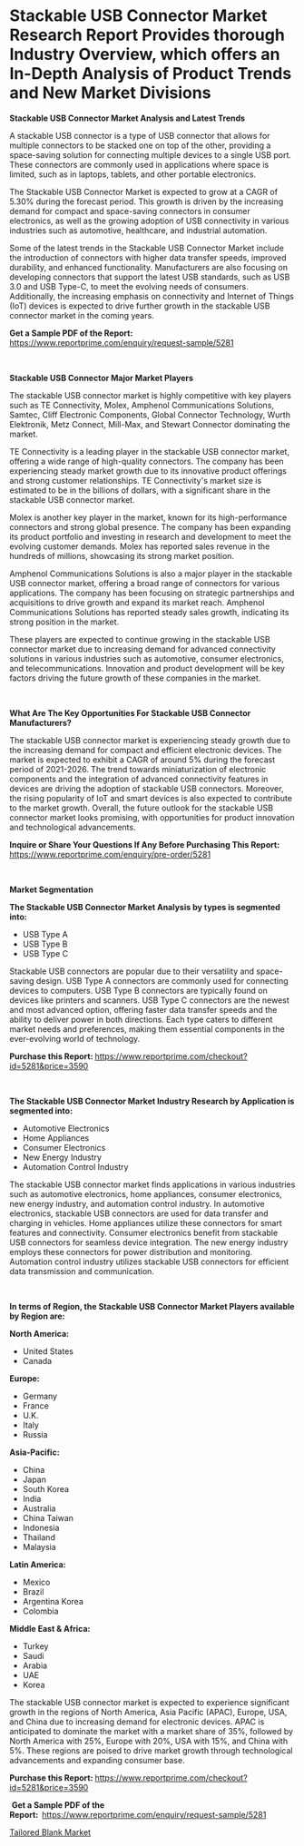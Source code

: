 <p><h1>Stackable USB Connector Market Research Report Provides thorough Industry Overview, which offers an In-Depth Analysis of Product Trends and New Market Divisions</h1></p><p><strong>Stackable USB Connector Market Analysis and Latest Trends</strong></p>
<p><p>A stackable USB connector is a type of USB connector that allows for multiple connectors to be stacked one on top of the other, providing a space-saving solution for connecting multiple devices to a single USB port. These connectors are commonly used in applications where space is limited, such as in laptops, tablets, and other portable electronics.</p><p>The Stackable USB Connector Market is expected to grow at a CAGR of 5.30% during the forecast period. This growth is driven by the increasing demand for compact and space-saving connectors in consumer electronics, as well as the growing adoption of USB connectivity in various industries such as automotive, healthcare, and industrial automation. </p><p>Some of the latest trends in the Stackable USB Connector Market include the introduction of connectors with higher data transfer speeds, improved durability, and enhanced functionality. Manufacturers are also focusing on developing connectors that support the latest USB standards, such as USB 3.0 and USB Type-C, to meet the evolving needs of consumers. Additionally, the increasing emphasis on connectivity and Internet of Things (IoT) devices is expected to drive further growth in the stackable USB connector market in the coming years.</p></p>
<p><strong>Get a Sample PDF of the Report:&nbsp;</strong> <a href="https://www.reportprime.com/enquiry/request-sample/5281">https://www.reportprime.com/enquiry/request-sample/5281</a></p>
<p>&nbsp;</p>
<p><strong>Stackable USB Connector Major Market Players</strong></p>
<p><p>The stackable USB connector market is highly competitive with key players such as TE Connectivity, Molex, Amphenol Communications Solutions, Samtec, Cliff Electronic Components, Global Connector Technology, Wurth Elektronik, Metz Connect, Mill-Max, and Stewart Connector dominating the market.</p><p>TE Connectivity is a leading player in the stackable USB connector market, offering a wide range of high-quality connectors. The company has been experiencing steady market growth due to its innovative product offerings and strong customer relationships. TE Connectivity's market size is estimated to be in the billions of dollars, with a significant share in the stackable USB connector market.</p><p>Molex is another key player in the market, known for its high-performance connectors and strong global presence. The company has been expanding its product portfolio and investing in research and development to meet the evolving customer demands. Molex has reported sales revenue in the hundreds of millions, showcasing its strong market position.</p><p>Amphenol Communications Solutions is also a major player in the stackable USB connector market, offering a broad range of connectors for various applications. The company has been focusing on strategic partnerships and acquisitions to drive growth and expand its market reach. Amphenol Communications Solutions has reported steady sales growth, indicating its strong position in the market.</p><p>These players are expected to continue growing in the stackable USB connector market due to increasing demand for advanced connectivity solutions in various industries such as automotive, consumer electronics, and telecommunications. Innovation and product development will be key factors driving the future growth of these companies in the market.</p></p>
<p>&nbsp;</p>
<p><strong>What Are The Key Opportunities For Stackable USB Connector Manufacturers?</strong></p>
<p><p>The stackable USB connector market is experiencing steady growth due to the increasing demand for compact and efficient electronic devices. The market is expected to exhibit a CAGR of around 5% during the forecast period of 2021-2026. The trend towards miniaturization of electronic components and the integration of advanced connectivity features in devices are driving the adoption of stackable USB connectors. Moreover, the rising popularity of IoT and smart devices is also expected to contribute to the market growth. Overall, the future outlook for the stackable USB connector market looks promising, with opportunities for product innovation and technological advancements.</p></p>
<p><strong>Inquire or Share Your Questions If Any Before Purchasing This Report:</strong> <a href="https://www.reportprime.com/enquiry/pre-order/5281">https://www.reportprime.com/enquiry/pre-order/5281</a></p>
<p>&nbsp;</p>
<p><strong>Market Segmentation</strong></p>
<p><strong>The Stackable USB Connector Market Analysis by types is segmented into:</strong></p>
<p><ul><li>USB Type A</li><li>USB Type B</li><li>USB Type C</li></ul></p>
<p><p>Stackable USB connectors are popular due to their versatility and space-saving design. USB Type A connectors are commonly used for connecting devices to computers. USB Type B connectors are typically found on devices like printers and scanners. USB Type C connectors are the newest and most advanced option, offering faster data transfer speeds and the ability to deliver power in both directions. Each type caters to different market needs and preferences, making them essential components in the ever-evolving world of technology.</p></p>
<p><strong>Purchase this Report:&nbsp;</strong><a href="https://www.reportprime.com/checkout?id=5281&price=3590">https://www.reportprime.com/checkout?id=5281&price=3590</a></p>
<p>&nbsp;</p>
<p><strong>The Stackable USB Connector Market Industry Research by Application is segmented into:</strong></p>
<p><ul><li>Automotive Electronics</li><li>Home Appliances</li><li>Consumer Electronics</li><li>New Energy Industry</li><li>Automation Control Industry</li></ul></p>
<p><p>The stackable USB connector market finds applications in various industries such as automotive electronics, home appliances, consumer electronics, new energy industry, and automation control industry. In automotive electronics, stackable USB connectors are used for data transfer and charging in vehicles. Home appliances utilize these connectors for smart features and connectivity. Consumer electronics benefit from stackable USB connectors for seamless device integration. The new energy industry employs these connectors for power distribution and monitoring. Automation control industry utilizes stackable USB connectors for efficient data transmission and communication.</p></p>
<p>&nbsp;</p>
<p><strong>In terms of Region, the Stackable USB Connector Market Players available by Region are:</strong></p>
<p>
    <p> <strong> North America: </strong>
        <ul>
            <li>United States</li>
            <li>Canada</li>
        </ul>
        </p> 
    <p> <strong> Europe: </strong>
        <ul>
            <li>Germany</li>
            <li>France</li>
            <li>U.K.</li>
            <li>Italy</li>
            <li>Russia</li>
        </ul>
        </p> 
    <p> <strong> Asia-Pacific: </strong>
        <ul>
            <li>China</li>
            <li>Japan</li>
            <li>South Korea</li>
            <li>India</li>
            <li>Australia</li>
            <li>China Taiwan</li>
            <li>Indonesia</li>
            <li>Thailand</li>
            <li>Malaysia</li>
        </ul>
        </p> 
    <p> <strong> Latin America: </strong>
        <ul>
            <li>Mexico</li>
            <li>Brazil</li>
            <li>Argentina Korea</li>
            <li>Colombia</li>
        </ul>
        </p> 
    <p> <strong> Middle East & Africa: </strong>
        <ul>
            <li>Turkey</li>
            <li>Saudi</li>
            <li>Arabia</li>
            <li>UAE</li>
            <li>Korea</li>
        </ul>
    </p>
    </p>
<p><p>The stackable USB connector market is expected to experience significant growth in the regions of North America, Asia Pacific (APAC), Europe, USA, and China due to increasing demand for electronic devices. APAC is anticipated to dominate the market with a market share of 35%, followed by North America with 25%, Europe with 20%, USA with 15%, and China with 5%. These regions are poised to drive market growth through technological advancements and expanding consumer base.</p></p>
<p><strong>Purchase this Report: </strong><a href="https://www.reportprime.com/checkout?id=5281&price=3590">https://www.reportprime.com/checkout?id=5281&price=3590</a></p>
<p>&nbsp;<strong>Get a Sample PDF of the Report:&nbsp;&nbsp;</strong><a href="https://www.reportprime.com/enquiry/request-sample/5281">https://www.reportprime.com/enquiry/request-sample/5281</a></p>
<p><strong></strong></p>
<p><p><a href="https://spotless-saver-8fd.notion.site/Tailored-Blank-Market-A-Comprehensive-Report-of-its-Market-Share-Growth-Trends-2024-2031-c09c0a0b7c2244f2a59350a93756bc7f">Tailored Blank Market</a></p></p>